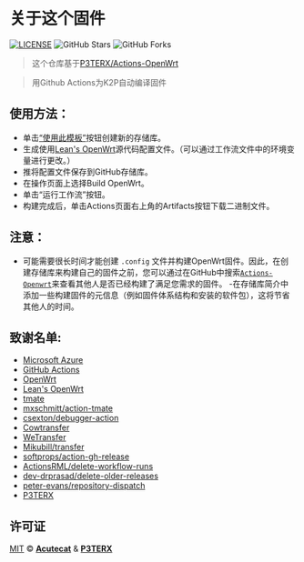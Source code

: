 # 关于这个固件

[![LICENSE](https://img.shields.io/github/license/mashape/apistatus.svg?style=flat-square&label=LICENSE)](https://github.com/acutecat/Actions-OpenWRT-Firmware/blob/main/LICENSE)
![GitHub Stars](https://img.shields.io/github/stars/acutecat/Actions-OpenWRT-Firmware.svg?style=flat-square&label=Stars&logo=github)
![GitHub Forks](https://img.shields.io/github/forks/acutecat/Actions-OpenWRT-Firmware.svg?style=flat-square&label=Forks&logo=github)

> 这个仓库基于[P3TERX/Actions-OpenWrt](https://github.com/P3TERX/Actions-OpenWrt)

> 用Github Actions为K2P自动编译固件

## 使用方法：

- 单击[“使用此模板”](https://github.com/acutecat/Actions-OpenWRT-Firmware/generate)按钮创建新的存储库。
- 生成使用[Lean's OpenWrt](https://github.com/coolsnowwolf/lede)源代码配置文件。（可以通过工作流文件中的环境变量进行更改。）
- 推将配置文件保存到GitHub存储库。
- 在操作页面上选择Build OpenWrt。
- 单击“运行工作流”按钮。
- 构建完成后，单击Actions页面右上角的Artifacts按钮下载二进制文件。

## 注意：

- 可能需要很长时间才能创建 `.config` 文件并构建OpenWrt固件。因此，在创建存储库来构建自己的固件之前，您可以通过在GitHub中搜索[`Actions-Openwrt`](https://github.com/search?q=Actions-openwrt)来查看其他人是否已经构建了满足您需求的固件。 
-在存储库简介中添加一些构建固件的元信息（例如固件体系结构和安装的软件包），这将节省其他人的时间。

## 致谢名单:

- [Microsoft Azure](https://azure.microsoft.com)
- [GitHub Actions](https://github.com/features/actions)
- [OpenWrt](https://github.com/openwrt/openwrt)
- [Lean's OpenWrt](https://github.com/coolsnowwolf/lede)
- [tmate](https://github.com/tmate-io/tmate)
- [mxschmitt/action-tmate](https://github.com/mxschmitt/action-tmate)
- [csexton/debugger-action](https://github.com/csexton/debugger-action)
- [Cowtransfer](https://cowtransfer.com)
- [WeTransfer](https://wetransfer.com/)
- [Mikubill/transfer](https://github.com/Mikubill/transfer)
- [softprops/action-gh-release](https://github.com/softprops/action-gh-release)
- [ActionsRML/delete-workflow-runs](https://github.com/ActionsRML/delete-workflow-runs)
- [dev-drprasad/delete-older-releases](https://github.com/dev-drprasad/delete-older-releases)
- [peter-evans/repository-dispatch](https://github.com/peter-evans/repository-dispatch)
- [P3TERX](https://github.com/P3TERX/Actions-OpenWrt)

## 许可证

[MIT](https://github.com/acutecat/Actions-OpenWRT-Firmware/blob/main/LICENSE) © [**Acutecat**](https://github.com/acutecat/Actions-OpenWRT-Firmware/blob/main/LICENSE)
 & [**P3TERX**](https://p3terx.com)
